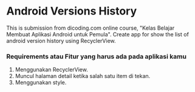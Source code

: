 # Android Versions History
This is submission from dicoding.com online course, "Kelas Belajar Membuat Aplikasi Android untuk Pemula". Create app for show the list of android version history using RecyclerView.

### Requirements atau Fitur yang harus ada pada aplikasi kamu
1. Menggunakan RecyclerView.
2. Muncul halaman detail ketika salah satu item di tekan.
3. Menggunakan style.
